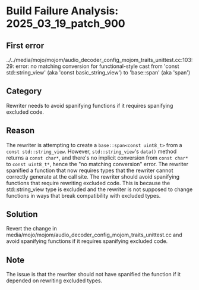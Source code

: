 # Build Failure Analysis: 2025_03_19_patch_900

## First error
../../media/mojo/mojom/audio_decoder_config_mojom_traits_unittest.cc:103:29: error: no matching conversion for functional-style cast from 'const std::string_view' (aka 'const basic_string_view<char>') to 'base::span<const uint8_t>' (aka 'span<const unsigned char>')

## Category
Rewriter needs to avoid spanifying functions if it requires spanifying excluded code.

## Reason
The rewriter is attempting to create a `base::span<const uint8_t>` from a `const std::string_view`. However, `std::string_view`'s `data()` method returns a `const char*`, and there's no implicit conversion from `const char*` to `const uint8_t*`, hence the "no matching conversion" error. The rewriter spanified a function that now requires types that the rewriter cannot correctly generate at the call site. The rewriter should avoid spanifying functions that require rewriting excluded code. This is because the std::string_view type is excluded and the rewriter is not supposed to change functions in ways that break compatibility with excluded types.

## Solution
Revert the change in media/mojo/mojom/audio_decoder_config_mojom_traits_unittest.cc and avoid spanifying functions if it requires spanifying excluded code.

## Note
The issue is that the rewriter should not have spanified the function if it depended on rewriting excluded types.
